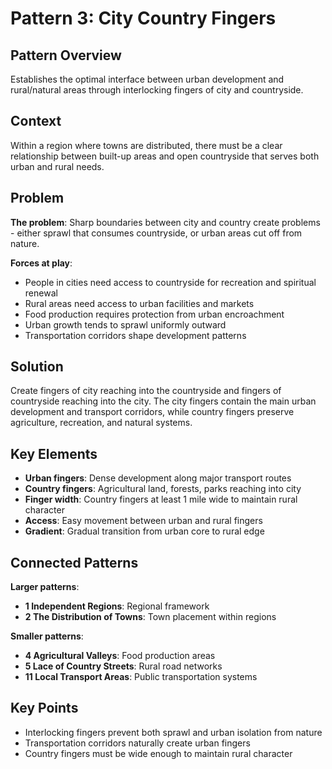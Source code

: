 # Pattern 3: City Country Fingers

## Pattern Overview
Establishes the optimal interface between urban development and rural/natural areas through interlocking fingers of city and countryside.

## Context
Within a region where towns are distributed, there must be a clear relationship between built-up areas and open countryside that serves both urban and rural needs.

## Problem
**The problem**: Sharp boundaries between city and country create problems - either sprawl that consumes countryside, or urban areas cut off from nature.

**Forces at play**:
- People in cities need access to countryside for recreation and spiritual renewal
- Rural areas need access to urban facilities and markets
- Food production requires protection from urban encroachment
- Urban growth tends to sprawl uniformly outward
- Transportation corridors shape development patterns

## Solution
Create fingers of city reaching into the countryside and fingers of countryside reaching into the city. The city fingers contain the main urban development and transport corridors, while country fingers preserve agriculture, recreation, and natural systems.

## Key Elements
- **Urban fingers**: Dense development along major transport routes
- **Country fingers**: Agricultural land, forests, parks reaching into city
- **Finger width**: Country fingers at least 1 mile wide to maintain rural character
- **Access**: Easy movement between urban and rural fingers
- **Gradient**: Gradual transition from urban core to rural edge

## Connected Patterns
**Larger patterns**:
- **1 Independent Regions**: Regional framework
- **2 The Distribution of Towns**: Town placement within regions

**Smaller patterns**:
- **4 Agricultural Valleys**: Food production areas
- **5 Lace of Country Streets**: Rural road networks
- **11 Local Transport Areas**: Public transportation systems

## Key Points
- Interlocking fingers prevent both sprawl and urban isolation from nature
- Transportation corridors naturally create urban fingers
- Country fingers must be wide enough to maintain rural character